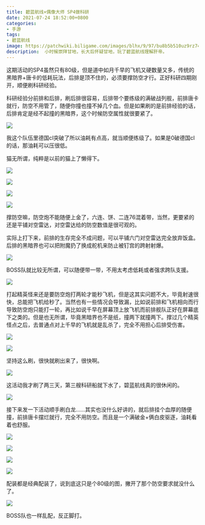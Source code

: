 ```yaml
---
title: 碧蓝航线×偶像大师 SP4做科研
date: 2021-07-24 18:52:00+0800
categories:
- 手游
tags:
- 碧蓝航线
image: https://patchwiki.biligame.com/images/blhx/9/97/bu8b5b510uz9rz74be59lbv9v8nw6y5.png
description:  小时候崇拜甘地，长大后怀疑甘地，玩了碧蓝航线理解肝帝。
---
```


这期活动的SP4虽然只有80级，但是道中如月千早的飞机又硬数量又多，传统的黑暗界+唐卡的低耗玩法，后排是顶不住的，必须要撑防空才行。正好科研四期刚开，顺便刷科研经验。

科研经验分前排和后排，刷后排很容易，后排带个要练级的满破战列舰，前排唐卡就行，防空不用管了，随便你撞也撞不掉几个血。但是如果刷的是前排经验的话，后排肯定是经不起撞的黑暗界，这个时候防空属性就很要紧了。

![](https://img.amamiyayuuko.com/20210724192159.jpg)

我这个队伍里德国cl突破了所以油耗有点高，就当顺便练级了。如果是0破德国cl的话，那油耗可以压很低。

猫无所谓，纯粹是以前的猫上了懒得下。

![](https://img.amamiyayuuko.com/20210724192233.jpg)

![](https://img.amamiyayuuko.com/20210724192246.jpg)

![](https://img.amamiyayuuko.com/20210724192253.jpg)

![](https://img.amamiyayuuko.com/20210724192314.jpg)

撑防空嘛，防空炮不能随便上金了，六连、饼、二连76混着带，当然，更要紧的还是平铺对空雷达，对空雷达给的防空数值是很可观的。

实际上打下来，前排的生存完全不成问题，可以平铺六门对空雷达完全放弃饭盒。后排的黑暗界也可以把附魔扔了换成舵机来防止被钉宫的跨射射爆。

![](https://img.amamiyayuuko.com/20210724192833.jpg)

BOSS队就比较无所谓，可以随便带一带，不用太考虑低耗或者强求跨队支援。

![](https://img.amamiyayuuko.com/20210724193921.jpg)

打起精英怪来还是要防空炮打两轮才能秒飞机，但是这其实问题不大，毕竟射速很快，总能把飞机给秒了。当然也有一些情况会导致漏，比如说前排和飞机相向而行导致防空炮只能打一轮，再比如说千早在屏幕顶上放飞机而前排舰队正好在屏幕底下之类的。但是也无所谓，毕竟黑暗界也不是纸，撞两下就撞两下。撑过几个精英怪点之后，去普通点对上千早的飞机就是乱杀了，完全不用担心后排受伤害。

![](https://img.amamiyayuuko.com/20210724193859.jpg)

![](https://img.amamiyayuuko.com/20210724200053.jpg)

坚持这么刷，很快就刷出来了，很快啊。

![](https://img.amamiyayuuko.com/20210727215919.jpg)

这活动我才刷了两三天，第三艘科研船就下水了，碧蓝航线真的很休闲的。

![](https://img.amamiyayuuko.com/20210727220001.jpg)

接下来发一下活动顺手刷白龙……其实也没什么好讲的，就后排挂个血厚的随便撞，前排唐卡摆烂就行，完全不用防空。而且是一个满破金+俩白皮驱逐，油耗看着也舒服。

![](https://img.amamiyayuuko.com/20210727220052.jpg)

![](https://img.amamiyayuuko.com/20210727220803.jpg)

![](https://img.amamiyayuuko.com/20210727220815.jpg)

![](https://img.amamiyayuuko.com/20210727220822.jpg)

配装都是经典配装了，说到底这只是个80级的图，撇开了那个防空要求就没什么了。

![](https://img.amamiyayuuko.com/20210727220910.jpg)

BOSS队也一样乱配，反正脚打。